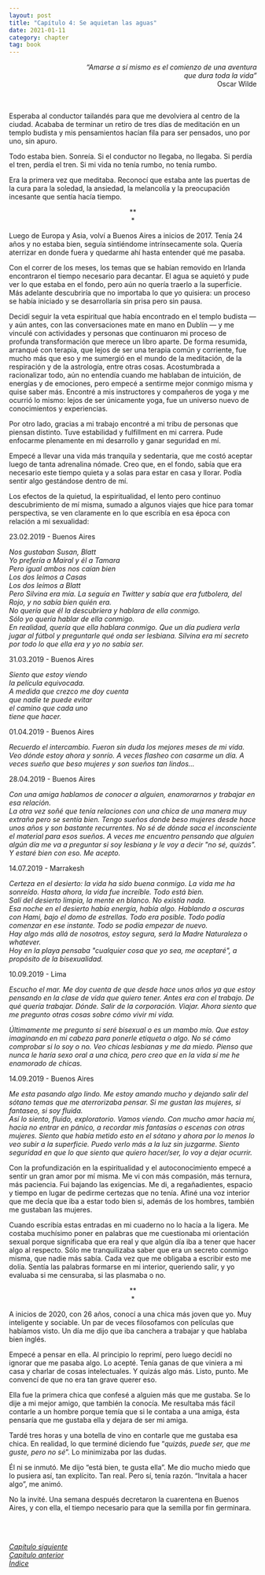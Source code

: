```yaml
---
layout: post
title: "Capítulo 4: Se aquietan las aguas"
date: 2021-01-11
category: chapter
tag: book
---
```

<p style="text-align: right">
<em>“Amarse a sí mismo es el comienzo de una aventura<br>
que dura toda la vida”</em><br>
Oscar Wilde</p>
<br>
<br>
Esperaba al conductor tailandés para que me devolviera al centro de la ciudad. Acababa de terminar un retiro de tres días de meditación en un templo budista y mis pensamientos hacían fila para ser pensados, uno por uno, sin apuro.

Todo estaba bien. Sonreía. Si el conductor no llegaba, no llegaba. Si perdía el tren, perdía el tren. Si mi vida no tenía rumbo, no tenía rumbo.

Era la primera vez que meditaba. Reconocí que estaba ante las puertas de la cura para la soledad, la ansiedad, la melancolía y la preocupación incesante que sentía hacía tiempo.

<p style="text-align: center;">
**<br>
*<br>
</p>


Luego de Europa y Asia, volví a Buenos Aires a inicios de 2017. Tenía 24 años y no estaba bien, seguía sintiéndome intrínsecamente sola. Quería aterrizar en donde fuera y quedarme ahí hasta entender qué me pasaba.

Con el correr de los meses, los temas que se habían removido en Irlanda encontraron el tiempo necesario para decantar. El agua se aquietó y pude ver lo que estaba en el fondo, pero aún no quería traerlo a la superficie. Más adelante descubriría que no importaba lo que yo quisiera: un proceso se había iniciado y se desarrollaría sin prisa pero sin pausa.

Decidí seguir la veta espiritual que había encontrado en el templo budista — y aún antes, con las conversaciones mate en mano en Dublín — y me vinculé con actividades y personas que continuaron mi proceso de profunda transformación que merece un libro aparte. De forma resumida, arranqué con terapia, que lejos de ser una terapia común y corriente, fue mucho más que eso y me sumergió en el mundo de la meditación, de la respiración y de la astrología, entre otras cosas. Acostumbrada a racionalizar todo, aún no entendía cuando me hablaban de intuición, de energías y de emociones, pero empecé a sentirme mejor conmigo misma y quise saber más. Encontré a mis instructores y compañeros de yoga y me ocurrió lo mismo: lejos de ser únicamente yoga, fue un universo nuevo de conocimientos y experiencias.

Por otro lado, gracias a mi trabajo encontré a mi tribu de personas que piensan distinto. Tuve estabilidad y fulfillment en mi carrera. Pude enfocarme plenamente en mi desarrollo y ganar seguridad en mí.

Empecé a llevar una vida más tranquila y sedentaria, que me costó aceptar luego de tanta adrenalina nómade. Creo que, en el fondo, sabía que era necesario este tiempo quieta y a solas para estar en casa y llorar. Podía sentir algo gestándose dentro de mí.

Los efectos de la quietud, la espiritualidad, el lento pero continuo descubrimiento de mí misma, sumado a algunos viajes que hice para tomar perspectiva, se ven claramente en lo que escribía en esa época con relación a mi sexualidad:


23.02.2019 - Buenos Aires

_Nos gustaban Susan, Blatt_<br>
_Yo prefería a Mairal y él a Tamara_<br>
_Pero igual ambos nos caían bien_<br>
_Los dos leímos a Casas_<br>
_Los dos leímos a Blatt_<br>
_Pero Silvina era mía. La seguía en Twitter y sabía que era futbolera, del Rojo, y no sabía bien quién era._<br>
_No quería que él la descubriera y hablara de ella conmigo._<br>
_Sólo yo quería hablar de ella conmigo._<br>
_En realidad, quería que ella hablara conmigo. Que un día pudiera verla jugar al fútbol y preguntarle qué onda ser lesbiana. Silvina era mi secreto por todo lo que ella era y yo no sabía ser._<br>

31.03.2019 -  Buenos Aires

_Siento que estoy viendo_<br>
_la película equivocada._<br>
_A medida que crezco me doy cuenta_<br>
_que nadie te puede evitar_<br>
_el camino que cada uno_<br>
_tiene que hacer._<br>

01.04.2019 -  Buenos Aires

_Recuerdo el intercambio. Fueron sin duda los mejores meses de mi vida. Veo dónde estoy ahora y sonrío. A veces flasheo con casarme un día. A veces sueño que beso mujeres y son sueños tan lindos..._

28.04.2019 -  Buenos Aires

_Con una amiga hablamos de conocer a alguien, enamorarnos y trabajar en esa relación._<br>
_La otra vez soñé que tenía relaciones con una chica de una manera muy extraña pero se sentía bien. Tengo sueños donde beso mujeres desde hace unos años y son bastante recurrentes. No sé de dónde saca el inconsciente el material para esos sueños. A veces me encuentro pensando que alguien algún día me va a preguntar si soy lesbiana y le voy a decir "no sé, quizás". Y estaré bien con eso. Me acepto._

14.07.2019 -  Marrakesh

_Certeza en el desierto: la vida ha sido buena conmigo. La vida me ha sonreído. Hasta ahora, la vida fue increíble. Todo está bien._<br>
_Salí del desierto limpia, la mente en blanco. No existía nada._<br>
_Esa noche en el desierto había energía, había algo. Hablando a oscuras con Hami, bajo el domo de estrellas. Todo era posible. Todo podía comenzar en ese instante. Todo se podía empezar de nuevo._<br>
_Hay algo más allá de nosotros, estoy segura, será la Madre Naturaleza o whatever._<br>
_Hoy en la playa pensaba "cualquier cosa que yo sea, me aceptaré", a propósito de la bisexualidad._

10.09.2019 -  Lima

_Escucho el mar. Me doy cuenta de que desde hace unos años ya que estoy pensando en la clase de vida que quiero tener. Antes era con el trabajo. De qué quería trabajar. Dónde. Salir de la corporación. Viajar._
_Ahora siento que me pregunto otras cosas sobre cómo vivir mi vida._

_Últimamente me pregunto si seré bisexual o es un mambo mío. Que estoy imaginando en mi cabeza para ponerle etiqueta o algo. No sé cómo comprobar si lo soy o no. Veo chicas lesbianas y me da miedo. Pienso que nunca le haría sexo oral a una chica, pero creo que en la vida sí me he enamorado de chicas._

14.09.2019 -  Buenos Aires

_Me esta pasando algo lindo. Me estoy amando mucho y dejando salir del sótano temas que me aterrorizaba pensar. Si me gustan las mujeres, si fantaseo, si soy fluida._<br>
_Así lo siento, fluido, exploratorio. Vamos viendo. Con mucho amor hacia mí, hacia no entrar en pánico, a recordar mis fantasías o escenas con otras mujeres. Siento que había metido esto en el sótano y ahora por lo menos lo veo subir a la superficie. Puedo verlo más a la luz sin juzgarme. Siento seguridad en que lo que siento que quiero hacer/ser, lo voy a dejar ocurrir._

Con la profundización en la espiritualidad y el autoconocimiento empecé a sentir un gran amor por mí misma. Me vi con más compasión, más ternura, más paciencia. Fui bajando las exigencias. Me di, a regañadientes, espacio y tiempo en lugar de pedirme certezas que no tenía. Afiné una voz interior que me decía que iba a estar todo bien si, además de los hombres, también me gustaban las mujeres.

Cuando escribía estas entradas en mi cuaderno no lo hacía a la ligera. Me costaba muchísimo poner en palabras que me cuestionaba mi orientación sexual porque significaba que era real y que algún día iba a tener que hacer algo al respecto. Sólo me tranquilizaba saber que era un secreto conmigo misma, que nadie más sabía. Cada vez que me obligaba a escribir esto me dolía. Sentía las palabras formarse en mi interior, queriendo salir, y yo evaluaba si me censuraba, si las plasmaba o no.

<p style="text-align: center;">
**<br>
*<br>
</p>


A inicios de 2020, con 26 años, conocí a una chica más joven que yo. Muy inteligente y sociable. Un par de veces filosofamos con películas que habíamos visto. Un día me dijo que iba canchera a trabajar y que hablaba bien inglés.

Empecé a pensar en ella. Al principio lo reprimí, pero luego decidí no ignorar que me pasaba algo. Lo acepté. Tenía ganas de que viniera a mi casa y charlar de cosas intelectuales. Y quizás algo más. Listo, punto. Me convencí de que no era tan grave querer eso.

Ella fue la primera chica que confesé a alguien más que me gustaba. Se lo dije a mi mejor amigo, que también la conocía. Me resultaba más fácil contarle a un hombre porque temía que si le contaba a una amiga, ésta pensaría que me gustaba ella y dejara de ser mi amiga.

Tardé tres horas y una botella de vino en contarle que me gustaba esa chica. En realidad, lo que terminé diciendo fue “_quizás, puede ser, que me guste, pero no sé_”. Lo minimizaba por las dudas.

Él ni se inmutó. Me dijo “está bien, te gusta ella”. Me dio mucho miedo que lo pusiera así, tan explícito. Tan real. Pero sí, tenía razón. “Invitala a hacer algo”, me animó.

No la invité. Una semana después decretaron la cuarentena en Buenos Aires, y con ella, el tiempo necesario para que la semilla por fin germinara.


<br>
<br>

_[Capítulo siguiente](https://youngdel.fi/posts/chapter/2020/10/19/capitulo-5/)_<br>
_[Capítulo anterior](https://youngdel.fi/posts/chapter/2020/10/19/capitulo-3/)_<br>
_[Índice](https://youngdel.fi/book.html)_
